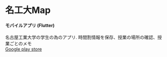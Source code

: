 # 名工大Map
#### モバイルアプリ (Flutter)
名古屋工業大学の学生の為のアプリ. 時間割情報を保存、授業の場所の確認、授業ごとのメモ 
<br>
[Google play store](https://play.google.com/store/apps/details?id=com.c0de.nitechmap_c0de)

<!--
**fztkm/fztkm** is a ✨ _special_ ✨ repository because its `README.md` (this file) appears on your GitHub profile.

Here are some ideas to get you started:

- 🔭 I’m currently working on ...
- 🌱 I’m currently learning ...
- 👯 I’m looking to collaborate on ...
- 🤔 I’m looking for help with ...
- 💬 Ask me about ...
- 📫 How to reach me: ...
- 😄 Pronouns: ...
- ⚡ Fun fact: ...
-->
